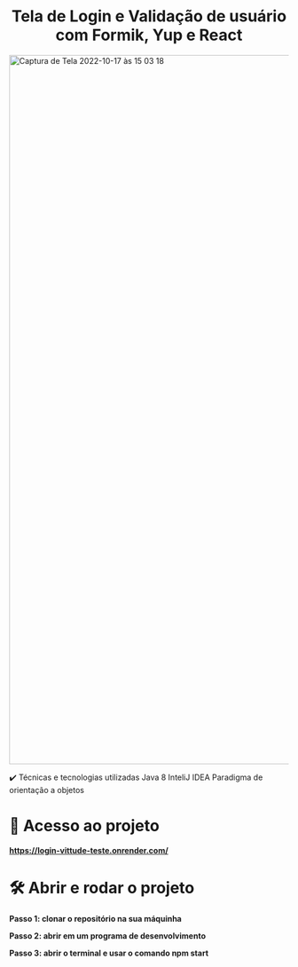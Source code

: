 <h1 align="center"> Tela de Login e Validação de usuário com Formik, Yup e React </h1>


<img width="1279" alt="Captura de Tela 2022-10-17 às 15 03 18" src="https://user-images.githubusercontent.com/101599209/196249974-f59e745c-e4f8-4e7a-9f53-40d0ac7ae129.png">


✔️ Técnicas e tecnologias utilizadas
Java 8
InteliJ IDEA
Paradigma de orientação a objetos

# 📁 Acesso ao projeto

**https://login-vittude-teste.onrender.com/**

# 🛠️ Abrir e rodar o projeto

**Passo 1: clonar o repositório na sua máquinha**

**Passo 2: abrir em um programa de desenvolvimento**

**Passo 3: abrir o terminal e usar o comando npm start**
  
